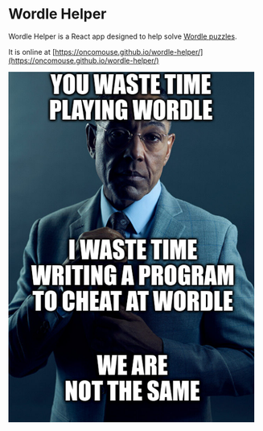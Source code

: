 # Wordle Helper

Wordle Helper is a React app designed to help solve [Wordle puzzles](https://www.powerlanguage.co.uk/wordle/).

It is online at [https://oncomouse.github.io/wordle-helper/](https://oncomouse.github.io/wordle-helper/) 

![Gus Fring saying that wasting time writing an app to cheat at Wordle is not the same as wasting time playing Wordle](meme.png)

